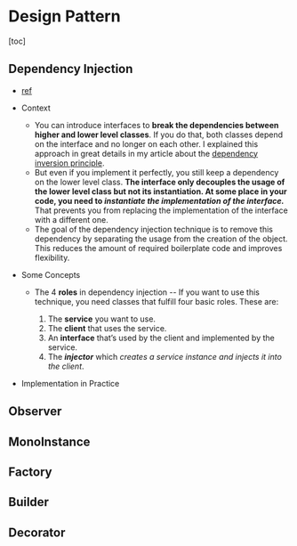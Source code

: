 # Design Pattern

[toc]

## Dependency Injection

* [ref](https://stackify.com/dependency-injection/)

* Context

  * You can introduce interfaces to **break the dependencies between higher and lower level classes**. If you do that, both classes depend on the interface and no longer on each other. I explained this approach in great details in my article about the [dependency inversion principle](https://stackify.com/dependency-inversion-principle/).
  * But even if you implement it perfectly, you still keep a dependency on the lower level class. **The interface only decouples the usage of the lower level class but not its instantiation. At some place in your code, you need to *instantiate the implementation of the interface.*** That prevents you from replacing the implementation of the interface with a different one.
  * The goal of the dependency injection technique is to remove this dependency by separating the usage from the creation of the object. This reduces the amount of required boilerplate code and improves flexibility.

* Some Concepts

  * The 4 **roles** in dependency injection -- If you want to use this technique, you need classes that fulfill four basic roles. These are:

    1. The **service** you want to use.
    2. The **client** that uses the service.
    3. An **interface** that’s used by the client and implemented by the service.
    4. The ***injector*** which *creates a service instance and injects it into the client*.
* Implementation in Practice

## Observer



## MonoInstance ##



## Factory ##



## Builder ##



## Decorator ##



